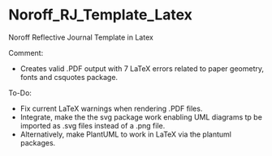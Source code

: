 # Noroff_RJ_Template_Latex
Noroff Reflective Journal Template in Latex

Comment:
- Creates valid .PDF output with 7 LaTeX errors related to paper geometry, fonts and csquotes package.

To-Do:
- Fix current LaTeX warnings when rendering .PDF files.
- Integrate, make the the svg package work enabling UML diagrams tp be imported as .svg files instead of a .png file.
- Alternatively, make PlantUML to work in LaTeX via the plantuml packages.